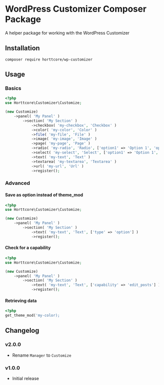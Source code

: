 # WordPress Customizer Composer Package

A helper package for working with the WordPress Customizer

## Installation

`composer require horttcore/wp-customizer`

## Usage

### Basics

```php
<?php
use Horttcore\Customizer\Customize;

(new Customize)
    ->panel( 'My Panel' )
        ->section( 'My Section' )
            ->checkbox( 'my-checkbox', 'Checkbox' )
            ->color( 'my-color', 'Color' )
            ->file( 'my-file', 'File' )
            ->image( 'my-image', 'Image' )
            ->page( 'my-page', 'Page' )
            ->radio( 'my-radio', 'Radio', ['option1' => 'Option 1', 'option2' => 'Option 2'] );
            ->select( 'my-select', 'Select', ['option1' => 'Option 1', 'option2' => 'Option 2'] );
            ->text( 'my-text', 'Text' )
            ->textarea( 'my-textarea', 'Textarea' )
            ->url( 'my-url', 'Url' )
            ->register();
```

### Advanced

#### Save as option instead of theme_mod

```php
<?php
use Horttcore\Customizer\Customize;

(new Customize)
    ->panel( 'My Panel' )
        ->section( 'My Section' )
            ->text( 'my-text', 'Text', ['type' => 'option'] )
            ->register();
```

#### Check for a capability

```php
<?php
use Horttcore\Customizer\Customize;

(new Customize)
    ->panel( 'My Panel' )
        ->section( 'My Section' )
            ->text( 'my-text', 'Text', ['capability' => 'edit_posts'] )
            ->register();
```

#### Retrieving data

```php
<?php
get_theme_mod('my-color);
```

## Changelog

### v2.0.0

-   Rename `Manager` to `Customize`

### v1.0.0

-   Initial release
